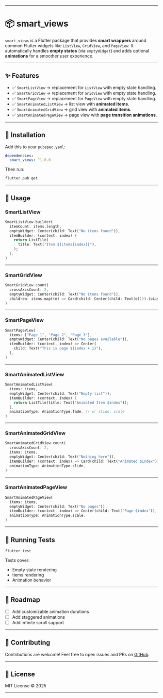 
---

# 📦 smart\_views

`smart_views` is a Flutter package that provides **smart wrappers** around common Flutter widgets like `ListView`, `GridView`, and `PageView`.
It automatically handles **empty states** (via `emptyWidget`) and adds optional **animations** for a smoother user experience.

---

## ✨ Features

* ✅ `SmartListView` → replacement for `ListView` with empty state handling.
* ✅ `SmartGridView` → replacement for `GridView` with empty state handling.
* ✅ `SmartPageView` → replacement for `PageView` with empty state handling.
* ✅ `SmartAnimatedListView` → list view with **animated items**.
* ✅ `SmartAnimatedGridView` → grid view with **animated items**.
* ✅ `SmartAnimatedPageView` → page view with **page transition animations**.

---

## 🚀 Installation

Add this to your `pubspec.yaml`:

```yaml
dependencies:
  smart_views: ^1.0.0
```

Then run:

```bash
flutter pub get
```

---

## 📖 Usage

### SmartListView

```dart
SmartListView.builder(
  itemCount: items.length,
  emptyWidget: Center(child: Text("No items found")),
  itemBuilder: (context, index) {
    return ListTile(
      title: Text("Item ${items[index]}"),
    );
  },
)
```

---

### SmartGridView

```dart
SmartGridView.count(
  crossAxisCount: 2,
  emptyWidget: Center(child: Text("No items found")),
  children: items.map((e) => Card(child: Center(child: Text(e)))).toList(),
)
```

---

### SmartPageView

```dart
SmartPageView(
  items: ["Page 1", "Page 2", "Page 3"],
  emptyWidget: Center(child: Text("No pages available")),
  itemBuilder: (context, index) => Center(
    child: Text("This is page ${index + 1}"),
  ),
)
```

---

### SmartAnimatedListView

```dart
SmartAnimatedListView(
  items: items,
  emptyWidget: Center(child: Text("Empty list")),
  itemBuilder: (context, index) {
    return ListTile(title: Text("Animated Item $index"));
  },
  animationType: AnimationType.fade, // or slide, scale
)
```

---

### SmartAnimatedGridView

```dart
SmartAnimatedGridView.count(
  crossAxisCount: 2,
  items: items,
  emptyWidget: Center(child: Text("Nothing here")),
  itemBuilder: (context, index) => Card(child: Text("Animated $index")),
  animationType: AnimationType.slide,
)
```

---

### SmartAnimatedPageView

```dart
SmartAnimatedPageView(
  items: items,
  emptyWidget: Center(child: Text("No pages")),
  itemBuilder: (context, index) => Center(child: Text("Page $index")),
  animationType: AnimationType.scale,
)
```

---

## 🧪 Running Tests

```bash
flutter test
```

Tests cover:

* Empty state rendering
* Items rendering
* Animation behavior

---

## 📌 Roadmap

* [ ] Add customizable animation durations
* [ ] Add staggered animations
* [ ] Add infinite scroll support

---

## 🤝 Contributing

Contributions are welcome!
Feel free to open issues and PRs on [GitHub](https://github.com/imwaseemashraf/smart_views).

---

## 📄 License

MIT License © 2025

---
